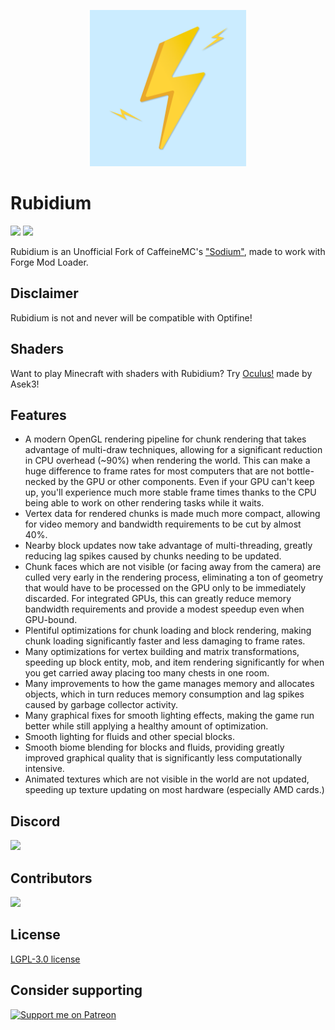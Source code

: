 <p align="center">
  <img src="Logo.jpeg" width="250">
</p>

# Rubidium
[![](http://cf.way2muchnoise.eu/short_rubidium_downloads.svg)](https://www.curseforge.com/minecraft/mc-mods/rubidium)
[![](http://cf.way2muchnoise.eu/versions/Available%20for_rubidium_full.svg)](https://www.curseforge.com/minecraft/mc-mods/rubidium/files)

Rubidium is an Unofficial Fork of CaffeineMC's ["Sodium"](https://www.curseforge.com/minecraft/mc-mods/sodium), made to work with Forge Mod Loader.

## Disclaimer
Rubidium is not and never will be compatible with Optifine!


## Shaders
Want to play Minecraft with shaders with Rubidium? Try [Oculus!](https://www.curseforge.com/minecraft/mc-mods/oculus) made by Asek3!

## Features
* A modern OpenGL rendering pipeline for chunk rendering that takes advantage of multi-draw techniques, allowing for a significant reduction in CPU overhead (~90%) when rendering the world. This can make a huge difference to frame rates for most computers that are not bottle-necked by the GPU or other components. Even if your GPU can't keep up, you'll experience much more stable frame times thanks to the CPU being able to work on other rendering tasks while it waits.
* Vertex data for rendered chunks is made much more compact, allowing for video memory and bandwidth requirements to be cut by almost 40%.
* Nearby block updates now take advantage of multi-threading, greatly reducing lag spikes caused by chunks needing to be updated.
* Chunk faces which are not visible (or facing away from the camera) are culled very early in the rendering process, eliminating a ton of geometry that would have to be processed on the GPU only to be immediately discarded. For integrated GPUs, this can greatly reduce memory bandwidth requirements and provide a modest speedup even when GPU-bound.
* Plentiful optimizations for chunk loading and block rendering, making chunk loading significantly faster and less damaging to frame rates.
* Many optimizations for vertex building and matrix transformations, speeding up block entity, mob, and item rendering significantly for when you get carried away placing too many chests in one room.
* Many improvements to how the game manages memory and allocates objects, which in turn reduces memory consumption and lag spikes caused by garbage collector activity.
* Many graphical fixes for smooth lighting effects, making the game run better while still applying a healthy amount of optimization.
* Smooth lighting for fluids and other special blocks.
* Smooth biome blending for blocks and fluids, providing greatly improved graphical quality that is significantly less computationally intensive.
* Animated textures which are not visible in the world are not updated, speeding up texture updating on most hardware (especially AMD cards.)

## Discord
[![](https://dcbadge.vercel.app/api/server/UCsyn5RS4s)](https://discord.gg/UCsyn5RS4s)

## Contributors
<a href="https://github.com/Asek3/Rubidium/graphs/contributors">
  <img src="https://contrib.rocks/image?repo=Asek3/Rubidium" />
</a>

## License

[LGPL-3.0 license](https://github.com/Asek3/Rubidium/blob/1.18/dev/LICENSE)

## Consider supporting 
[![Support me on Patreon](https://img.shields.io/endpoint.svg?url=https%3A%2F%2Fshieldsio-patreon.vercel.app%2Fapi%3Fusername%3Dasek3%26type%3Dpatrons&style=for-the-badge)](https://patreon.com/asek3)
